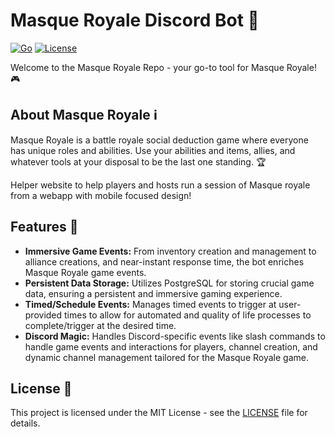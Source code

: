 # Masque Royale Discord Bot 🤖

[![Go](https://img.shields.io/badge/Go-1.21-blue.svg)](https://golang.org/)
[![License](https://img.shields.io/badge/License-MIT-blue.svg)](LICENSE)

Welcome to the Masque Royale Repo - your go-to tool for Masque Royale! 🎮

## About Masque Royale ℹ️
Masque Royale is a battle royale social deduction game where everyone has unique roles and abilities. Use your abilities and items, allies, and whatever tools at your disposal to be the last one standing. 🏆


Helper website to help players and hosts run a session of Masque royale from a webapp with mobile focused design!

## Features 🚀

- **Immersive Game Events:** From inventory creation and management to alliance creations, and near-instant response time, the bot enriches Masque Royale game events.
- **Persistent Data Storage:** Utilizes PostgreSQL for storing crucial game data, ensuring a persistent and immersive gaming experience.
- **Timed/Schedule Events:** Manages timed events to trigger at user-provided times to allow for automated and quality of life processes to complete/trigger at the desired time.
- **Discord Magic:** Handles Discord-specific events like slash commands to handle game events and interactions for players, channel creation, and dynamic channel management tailored for the Masque Royale game.


## License 📄
This project is licensed under the MIT License - see the [LICENSE](LICENSE) file for details.
